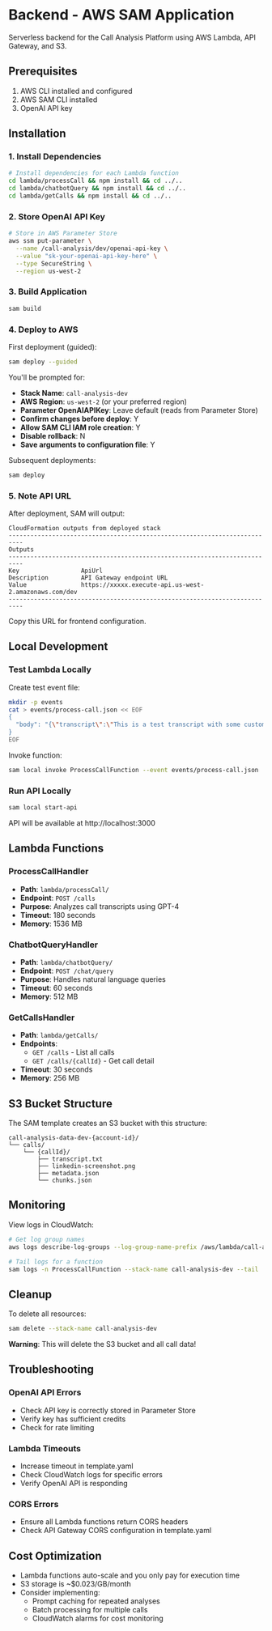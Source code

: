 # Backend - AWS SAM Application

Serverless backend for the Call Analysis Platform using AWS Lambda, API Gateway, and S3.

## Prerequisites

1. AWS CLI installed and configured
2. AWS SAM CLI installed
3. OpenAI API key

## Installation

### 1. Install Dependencies

```bash
# Install dependencies for each Lambda function
cd lambda/processCall && npm install && cd ../..
cd lambda/chatbotQuery && npm install && cd ../..
cd lambda/getCalls && npm install && cd ../..
```

### 2. Store OpenAI API Key

```bash
# Store in AWS Parameter Store
aws ssm put-parameter \
  --name /call-analysis/dev/openai-api-key \
  --value "sk-your-openai-api-key-here" \
  --type SecureString \
  --region us-west-2
```

### 3. Build Application

```bash
sam build
```

### 4. Deploy to AWS

First deployment (guided):
```bash
sam deploy --guided
```

You'll be prompted for:
- **Stack Name**: `call-analysis-dev`
- **AWS Region**: `us-west-2` (or your preferred region)
- **Parameter OpenAIAPIKey**: Leave default (reads from Parameter Store)
- **Confirm changes before deploy**: Y
- **Allow SAM CLI IAM role creation**: Y
- **Disable rollback**: N
- **Save arguments to configuration file**: Y

Subsequent deployments:
```bash
sam deploy
```

### 5. Note API URL

After deployment, SAM will output:
```
CloudFormation outputs from deployed stack
--------------------------------------------------------------------------
Outputs
--------------------------------------------------------------------------
Key                 ApiUrl
Description         API Gateway endpoint URL
Value               https://xxxxx.execute-api.us-west-2.amazonaws.com/dev
--------------------------------------------------------------------------
```

Copy this URL for frontend configuration.

## Local Development

### Test Lambda Locally

Create test event file:
```bash
mkdir -p events
cat > events/process-call.json << EOF
{
  "body": "{\"transcript\":\"This is a test transcript with some customer feedback about our product.\",\"metadata\":{\"participantName\":\"Test User\",\"callDate\":\"2025-10-19T14:00:00Z\"}}"
}
EOF
```

Invoke function:
```bash
sam local invoke ProcessCallFunction --event events/process-call.json
```

### Run API Locally

```bash
sam local start-api
```

API will be available at http://localhost:3000

## Lambda Functions

### ProcessCallHandler
- **Path**: `lambda/processCall/`
- **Endpoint**: `POST /calls`
- **Purpose**: Analyzes call transcripts using GPT-4
- **Timeout**: 180 seconds
- **Memory**: 1536 MB

### ChatbotQueryHandler
- **Path**: `lambda/chatbotQuery/`
- **Endpoint**: `POST /chat/query`
- **Purpose**: Handles natural language queries
- **Timeout**: 60 seconds
- **Memory**: 512 MB

### GetCallsHandler
- **Path**: `lambda/getCalls/`
- **Endpoints**:
  - `GET /calls` - List all calls
  - `GET /calls/{callId}` - Get call detail
- **Timeout**: 30 seconds
- **Memory**: 256 MB

## S3 Bucket Structure

The SAM template creates an S3 bucket with this structure:

```
call-analysis-data-dev-{account-id}/
└── calls/
    └── {callId}/
        ├── transcript.txt
        ├── linkedin-screenshot.png
        ├── metadata.json
        └── chunks.json
```

## Monitoring

View logs in CloudWatch:
```bash
# Get log group names
aws logs describe-log-groups --log-group-name-prefix /aws/lambda/call-analysis

# Tail logs for a function
sam logs -n ProcessCallFunction --stack-name call-analysis-dev --tail
```

## Cleanup

To delete all resources:
```bash
sam delete --stack-name call-analysis-dev
```

**Warning**: This will delete the S3 bucket and all call data!

## Troubleshooting

### OpenAI API Errors
- Check API key is correctly stored in Parameter Store
- Verify key has sufficient credits
- Check for rate limiting

### Lambda Timeouts
- Increase timeout in template.yaml
- Check CloudWatch logs for specific errors
- Verify OpenAI API is responding

### CORS Errors
- Ensure all Lambda functions return CORS headers
- Check API Gateway CORS configuration in template.yaml

## Cost Optimization

- Lambda functions auto-scale and you only pay for execution time
- S3 storage is ~$0.023/GB/month
- Consider implementing:
  - Prompt caching for repeated analyses
  - Batch processing for multiple calls
  - CloudWatch alarms for cost monitoring
